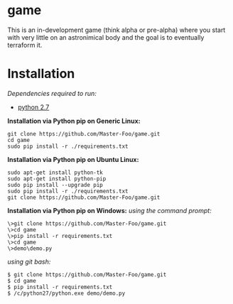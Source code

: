 # game

This is an in-development game (think alpha or pre-alpha) where you start with very little on an astronimical body and the goal is to eventually terraform it.

# Installation

*Dependencies required to run:*
  - [python 2.7](https://www.python.org/downloads)

**Installation via Python pip on Generic Linux:**
```
git clone https://github.com/Master-Foo/game.git
cd game
sudo pip install -r ./requirements.txt
```

**Installation via Python pip on Ubuntu Linux:**
```
sudo apt-get install python-tk
sudo apt-get install python-pip
sudo pip install --upgrade pip
sudo pip install -r ./requirements.txt
git clone https://github.com/Master-Foo/game.git
```

**Installation via Python pip on Windows:**
*using the command prompt:*
```
\>git clone https://github.com/Master-Foo/game.git
\>cd game
\>pip install -r requirements.txt
\>cd game
\>demo\demo.py
```

*using git bash:*
```
$ git clone https://github.com/Master-Foo/game.git
$ cd game
$ pip install -r requirements.txt
$ /c/python27/python.exe demo/demo.py





